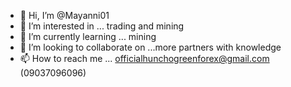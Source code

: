 - 👋 Hi, I’m @Mayanni01
- 👀 I’m interested in ... trading and mining 
- 🌱 I’m currently learning ... mining
- 💞️ I’m looking to collaborate on ...more partners with knowledge
- 📫 How to reach me ... officialhunchogreenforex@gmail.com (09037096096)

<!---
Mayanni01/Mayanni01 is a ✨ special ✨ repository because its `README.md` (this file) appears on your GitHub profile.
You can click the Preview link to take a look at your changes.
--->
